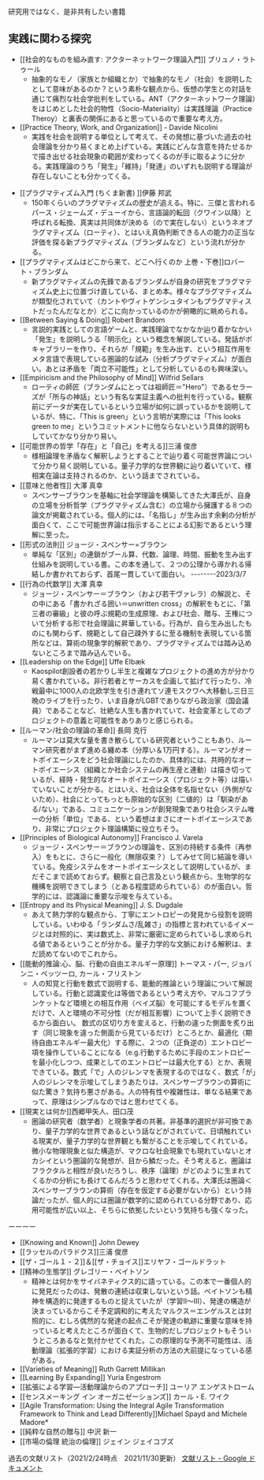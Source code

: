 
研究用ではなく、是非共有したい書籍

## 実践に関わる探究

- [[社会的なものを組み直す: アクターネットワーク理論入門]] ブリュノ・ラトゥール
	- 抽象的なモノ（家族とか組織とか）で抽象的なモノ（社会）を説明したとして意味があるのか？という素朴な観点から、仮想の学生との対話を通じて痛烈な社会学批判をしている。ANT（アクターネットワーク理論）をはじめとした社会的物性（Socio-Materiality）は実践理論（Practice Theroy）と裏表の関係にあると思っているので重要な考え方。
- [[Practice Theory, Work, and Organization]] - Davide Nicolini
	- 実践を社会を説明する単位として考えて、その発想に基づいた過去の社会理論を分かり易くまとめ上げている。実践にどんな含意を持たせるかで描き出せる社会現象の範囲が変わってくるのが手に取るように分かる。実践理論のうち「発生」「維持」「発達」のいずれも説明する理論が存在しないことも分かってくる。
* [[プラグマティズム入門 (ちくま新書) ]]伊藤 邦武
	* 150年くらいのプラグマティズムの歴史が追える。特に、三傑と言われるパース・ジェームズ・デューイから、言語論的転回（クワイン以降）と呼ばれる転換、真実は共同体が決める（ので実在しない）というネオプラグマティズム（ローティ）、とはいえ真偽判断できる人の能力の正当な評価を探る新プラグマティズム（ブランダムなど）という流れが分かる。
* [[プラグマティズムはどこから来て、どこへ行くのか 上巻・下巻]]ロバート・ブランダム
	* 新プラグマティズムの先鋒であるブランダムが自身の研究をプラグマティズム史上に位置づけ直している、まとめ本。様々なプラグマティズムが類型化されていて（カントやヴィトゲンシュタインもプラグマティストだったんだなとか）どこに向かっているのかが俯瞰的に眺められる。
* [[Between Saying & Doing]] Robert Brandom
	* 言説的実践としての言語ゲームと、実践理論でなかなか辿り着かなかい「発生」を説明しうる「明示化」という概念を解説している。発話がボキャブラリーを作り、それらが「規範」を生み出す、という相互作用をメタ言語で表現している圏論的な試み（分析プラグマティズム）が面白い。あとは矛盾を「両立不可能性」として分析しているのも興味深い。
* [[Empiricism and the Philosophy of Mind]] Wilfrid Sellars
	* ローティの師匠（ブランダムにとっては祖師匠＝"Hero"）であるセラーズが「所与の神話」という有名な実証主義への批判を行っている。観察前にデータが実在しているという立場が如何に誤っているかを説明しているが、特に、「This is green」という言明が実際には「This looks green to me」というコミットメントに他ならないという具体的説明もしていてかなり分かり易い。
* [[可能世界の哲学「存在」と「自己」を考える]]三浦 俊彦
	* 様相論理を矛盾なく解釈しようとすることで辿り着く可能世界論について分かり易く説明している。量子力学的な世界観に辿り着いていて、様相実在論は支持されるのか、という話までされている。
* [[意味と他者性]] 大澤 真幸 
	* スペンサーブラウンを基軸に社会学理論を構築してきた大澤氏が、自身の立場を分析哲学（プラグマティズム含む）の立場から擁護する８つの論文が掲載されている。個人的には、「名指し」が生み出す余剰の分析が面白くて、ここで可能世界論は指示することによる幻影であるという理解に至った。
* [[形式の法則]] ジョージ・スペンサー=ブラウン
	* 単純な「区別」の連鎖がブール算、代数、論理、時間、振動を生み出す仕組みを説明している書。この本を通して、２つの公理から導かれる帰結しか書かれておらず、首尾一貫していて面白い。
--------2023/3/7
* [[行為の代数学]] 大澤 真幸 
	* ジョージ・スペンサー＝ブラウン（および若干ヴァレラ）の解説と、その中にある「書かれざる囲い＝unwritten cross」の解釈をもとに、「第三者の審級」と彼の呼ぶ規範の生成原理、および社会、贈与、王権について分析する形で社会理論に昇華している。行為が、自ら生み出したものにも関わらず、規範として自己疎外するに至る機制を表現している箇所などは、算術の現象学的解釈であり、プラグマティズムでは踏み込めないところまで踏み込んでいる。
* [[Leadership on the Edge]] Uffe Elbæk
	* Kaospilot創設者の若かりし半生と複雑なプロジェクトの進め方が分かり易く書かれている。非行若者とサーカスを企画して拡げて行ったり、冷戦最中に1000人の北欧学生を引き連れてソ連モスクワへ大移動し三日三晩のライブを行ったり、いま自身がLGBTでありながら政治家（国会議員）であることなど、壮絶な人生も書かれていて、社会変革としてのプロジェクトの意義と可能性をありありと感じられる。
* [[ルーマン/社会の理論の革命]] 長岡 克行 
	* ルーマンは莫大な量を書き散らしている研究者ということもあり、ルーマン研究者がまず進める纏め本（分厚い＆1万円する）。ルーマンがオートポイエーシスをどう社会理論にしたのか、具体的には、共時的なオートポイエーシス（組織とか社会システムの再生産と連動）は描き切っているが、経時・発生的なオートポイエーシス（プロジェクト等）は描いていないことが分かる。とはいえ、社会は全体を名指せない（外側がないため）、社会にとってもっとも原始的な区別（二値的）は「馴染がある/ない」である、コミュニケーションが創発現象であり社会システム唯一の分析「単位」である、という着想はまさにオートポイエーシスであり、非常にプロジェクト理論構築に役立ちそう。
* [[Principles of Biological Autonomy]] Francisco J. Varela
	* ジョージ・スペンサー＝ブラウンの理論を、区別の持続する条件（再参入）をもとに、さらに一般化（無限収束？）してみせて同じ結論を導いている。免疫システムをオートポイエーシスとして説明しているが、まだそこまで読めておらず。観察と自己言及という観点から、生物学的な機構を説明できてしまう（とある程度認められている）のが面白い。哲学的には、認識論に重要な示唆を与えている。
* [[Entropy and its Physical Meaning]] J. S. Dugdale
	* あえて熱力学的な観点から、丁寧にエントロピーの発見から役割を説明している。いわゆる「ランダムさ/乱雑さ」の指標と言われているイメージとは対照的に、実は数式上、非常に厳密に定められているし求められる値であるということが分かる。量子力学的な文脈における解釈は、まだ読めてないのでこれから。
* [[能動的推論:心、脳、行動の自由エネルギー原理]] トーマス・パー, ジョバンニ・ペッツーロ, カール・フリストン
	* 人の知覚と行動を数式で説明する、能動的推論という理論について解説している。行動と認識変化は等価であるという考え方や、マルコフブランケットなど環境との相互作用（ベイズ脳）を可能にするモデルを置くだけで、人と環境の不可分性（だが相互影響）について上手く説明できるから面白い。 数式の区切り方を変えると、行動の違った側面を炙り出す（同じ現象を違った側面から見ているだけ）ところとか、最適化（期待自由エネルギー最大化）する際に、２つの（正負逆の）エントロピー項を操作していることになる（e.g.行動するために手段のエントロピーを最小化しつつ、成果としてのエントロピーは最大化する）とか、表現できている。数式「で」人のジレンマを表現するのではなく、数式「が」人のジレンマを示唆してしまうあたりは、スペンサーブラウンの算術に似た驚き？気持ち悪さがある。人の特有性や複雑性は、単なる結果であって、原理はシンプルなのではと思わせてくる。
* [[現実とは何か]]西郷甲矢人、田口茂
	* 圏論の研究者（数学者）と現象学者の共著。非基準的選択が非可換であり、量子力学的な世界であるという話などがされていて、日頃触れている現実が、量子力学的な世界観とも繋がることを示唆してくれている。微小な物理現象と似た構造が、マクロな社会現象でも現れていないとオカシイという圏論的な発想が、目から鱗だった。そう考えると、圏論はフラクタルと相性が良いだろうし、秩序（論理）がどのように生まれてくるかの分析にも長けてるんだろうと思わせてくれる。大澤氏は圏論＜スペンサーブラウンの算術（存在を仮定する必要がないから）という持論だったが、個人的には圏論が数学的に認められている分野であり、応用可能性が広い以上、そちらに依拠したいという気持ちも強くなった。



ーーーー

* [[Knowing and Known]] John Dewey
* [[ラッセルのパラドクス]]三浦 俊彦
* [[ザ・ゴール１・２]]＆[[ザ・チョイス]]エリヤフ・ゴールドラット
* [[精神の生態学]] グレゴリー・ベイトソン
	* 精神とは何かをサイバネティクス的に語っている。この本で一番個人的に発見だったのは、発散の連続は収束しないという話。ベイトソンも精神を構造的に発達するものと捉えていたが（学習II～III）、発達の構造が決まっているからこそ予定調和的に考えたマルクス＝エンゲルスとは対照的に、むしろ偶然的な発達の起点こそが発達の軌跡に重要な意味を持っていると考えたところが面白くて、生物的だしプロジェクトもそういうところあるなと気付かせてくれた。この原理的な予測不可能性は、活動理論（拡張的学習）における実証分析の方法の大前提になっている感がある。
* [[Varieties of Meaning]] Ruth Garrett Millikan 
* [[Learning By Expanding]] Yuria Engestrom
* [[拡張による学習―活動理論からのアプローチ]] ユーリア エンゲストローム
* [[センスメーキング イン オーガニゼーションズ]] カール・E. ワイク
* [[Agile Transformation: Using the Integral Agile Transformation Framework to Think and Lead Differently]]Michael Spayd and Michele Madore* 
* [[純粋な自然の贈与]] 中沢 新一 
* [[市場の倫理 統治の倫理]] ジェイン ジェイコブズ

過去の文献リスト（2021/2/24時点　2021/11/30更新）
[文献リスト - Google ドキュメント](https://docs.google.com/document/d/1oKyiF8FThHtMTqPRP3GFgnSXwvMqSYdSHi2JN06Rgx4/edit)

